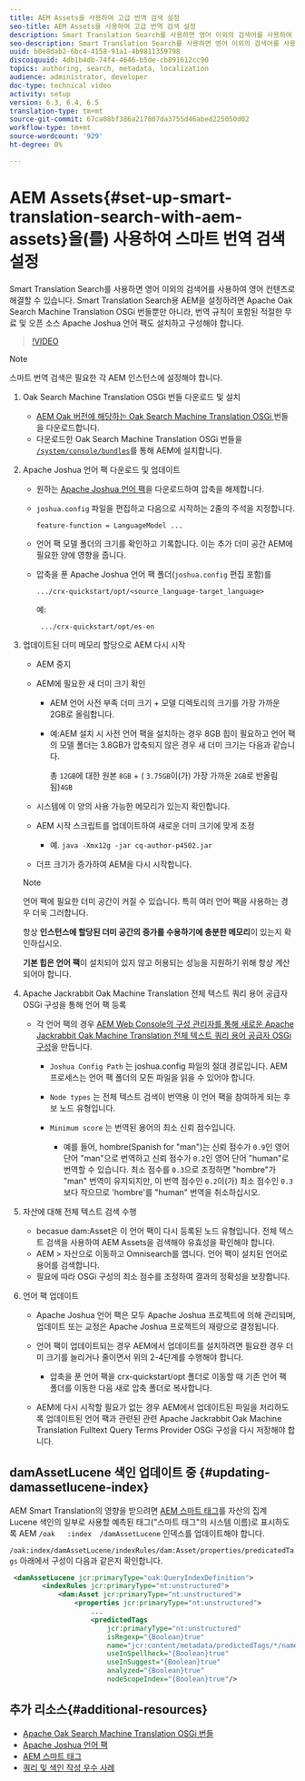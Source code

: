 ```yaml
---
title: AEM Assets을 사용하여 고급 번역 검색 설정
seo-title: AEM Assets을 사용하여 고급 번역 검색 설정
description: Smart Translation Search를 사용하면 영어 이외의 검색어를 사용하여 영어 컨텐츠로 해결할 수 있습니다. Smart Translation Search용 AEM을 설정하려면 Apache Oak Search Machine Translation OSGi 번들뿐만 아니라, 번역 규칙이 포함된 적절한 무료 및 오픈 소스 Apache Joshua 언어 팩도 설치하고 구성해야 합니다.
seo-description: Smart Translation Search를 사용하면 영어 이외의 검색어를 사용하여 영어 컨텐츠로 해결할 수 있습니다. Smart Translation Search용 AEM을 설정하려면 Apache Oak Search Machine Translation OSGi 번들뿐만 아니라, 번역 규칙이 포함된 적절한 무료 및 오픈 소스 Apache Joshua 언어 팩도 설치하고 구성해야 합니다.
uuid: b0e8dab2-6bc4-4158-91a1-4b9811359798
discoiquuid: 4db1b4db-74f4-4646-b5de-cb891612cc90
topics: authoring, search, metadata, localization
audience: administrator, developer
doc-type: technical video
activity: setup
version: 6.3, 6.4, 6.5
translation-type: tm+mt
source-git-commit: 67ca08bf386a217807da3755d46abed225050d02
workflow-type: tm+mt
source-wordcount: '929'
ht-degree: 0%

---
```



# AEM Assets{#set-up-smart-translation-search-with-aem-assets}을(를) 사용하여 스마트 번역 검색 설정

Smart Translation Search를 사용하면 영어 이외의 검색어를 사용하여 영어 컨텐츠로 해결할 수 있습니다. Smart Translation Search용 AEM을 설정하려면 Apache Oak Search Machine Translation OSGi 번들뿐만 아니라, 번역 규칙이 포함된 적절한 무료 및 오픈 소스 Apache Joshua 언어 팩도 설치하고 구성해야 합니다.

>[!VIDEO](https://video.tv.adobe.com/v/21291/?quality=9&learn=on)

>[!NOTE]
>
>스마트 번역 검색은 필요한 각 AEM 인스턴스에 설정해야 합니다.

1. Oak Search Machine Translation OSGi 번들 다운로드 및 설치
   * [AEM Oak 버전에 해당하는 Oak Search Machine Translation OSGi ](https://search.maven.org/#search%7Cgav%7C1%7Cg%3A%22org.apache.jackrabbit%22%20AND%20a%3A%22oak-search-mt%22) 번들을 다운로드합니다.
   * 다운로드한 Oak Search Machine Translation OSGi 번들을 [ `/system/console/bundles`](http://localhost:4502/system/console/bundles)를 통해 AEM에 설치합니다.

2. Apache Joshua 언어 팩 다운로드 및 업데이트
   * 원하는 [Apache Joshua 언어 팩](https://cwiki.apache.org/confluence/display/JOSHUA/Language+Packs)을 다운로드하여 압축을 해제합니다.
   * `joshua.config` 파일을 편집하고 다음으로 시작하는 2줄의 주석을 지정합니다.

      ```
      feature-function = LanguageModel ...
      ```

   * 언어 팩 모델 폴더의 크기를 확인하고 기록합니다. 이는 추가 더미 공간 AEM에 필요한 양에 영향을 줍니다.
   * 압축을 푼 Apache Joshua 언어 팩 폴더(`joshua.config` 편집 포함)를

      ```
      .../crx-quickstart/opt/<source_language-target_language>
      ```

      예:

      ```
       .../crx-quickstart/opt/es-en
      ```

3. 업데이트된 더미 메모리 할당으로 AEM 다시 시작
   * AEM 중지
   * AEM에 필요한 새 더미 크기 확인

      * AEM 언어 사전 부족 더미 크기 + 모델 디렉토리의 크기를 가장 가까운 2GB로 올림합니다.
      * 예:AEM 설치 시 사전 언어 팩을 설치하는 경우 8GB 힙이 필요하고 언어 팩의 모델 폴더는 3.8GB가 압축되지 않은 경우 새 더미 크기는 다음과 같습니다.

         총 `12GB`에 대한 원본 `8GB` + ( `3.75GB`이(가) 가장 가까운 `2GB`로 반올림됨)`4GB`
   * 시스템에 이 양의 사용 가능한 메모리가 있는지 확인합니다.
   * AEM 시작 스크립트를 업데이트하여 새로운 더미 크기에 맞게 조정

      * 예. `java -Xmx12g -jar cq-author-p4502.jar`
   * 더프 크기가 증가하여 AEM을 다시 시작합니다.

   >[!NOTE]
   >
   >언어 팩에 필요한 더미 공간이 커질 수 있습니다. 특히 여러 언어 팩을 사용하는 경우 더욱 그러합니다.
   >
   >
   >항상 **인스턴스에 할당된 더미 공간의 증가를 수용하기에 충분한 메모리**&#x200B;이 있는지 확인하십시오.
   >
   >
   >**기본 힙은 언어 팩**&#x200B;이 설치되어 있지 않고 허용되는 성능을 지원하기 위해 항상 계산되어야 합니다.

4. Apache Jackrabbit Oak Machine Translation 전체 텍스트 쿼리 용어 공급자 OSGi 구성을 통해 언어 팩 등록

   * 각 언어 팩의 경우 [AEM Web Console의 구성 관리자를 통해 새로운 Apache Jackrabbit Oak Machine Translation 전체 텍스트 쿼리 용어 공급자 OSGi 구성](http://localhost:4502/system/console/configMgr/org.apache.jackrabbit.oak.plugins.index.mt.MTFulltextQueryTermsProviderFactory)을 만듭니다.

      * `Joshua Config Path` 는 joshua.config 파일의 절대 경로입니다. AEM 프로세스는 언어 팩 폴더의 모든 파일을 읽을 수 있어야 합니다.
      * `Node types` 는 전체 텍스트 검색이 번역용 이 언어 팩을 참여하게 되는 후보 노드 유형입니다.
      * `Minimum score` 는 번역된 용어의 최소 신뢰 점수입니다.

         * 예를 들어, hombre(Spanish for &quot;man&quot;)는 신뢰 점수가 `0.9`인 영어 단어 &quot;man&quot;으로 번역하고 신뢰 점수가 `0.2`인 영어 단어 &quot;human&quot;로 번역할 수 있습니다. 최소 점수를 `0.3`으로 조정하면 &quot;hombre&quot;가 &quot;man&quot; 번역이 유지되지만, 이 번역 점수인 `0.2`이(가) 최소 점수인 `0.3`보다 작으므로 &#39;hombre&#39;를 &quot;human&quot; 번역을 취소하십시오.

5. 자산에 대해 전체 텍스트 검색 수행
   * becasue dam:Asset은 이 언어 팩이 다시 등록된 노드 유형입니다. 전체 텍스트 검색을 사용하여 AEM Assets을 검색해야 유효성을 확인해야 합니다.
   * AEM > 자산으로 이동하고 Omnisearch를 엽니다. 언어 팩이 설치된 언어로 용어를 검색합니다.
   * 필요에 따라 OSGi 구성의 최소 점수를 조정하여 결과의 정확성을 보장합니다.

6. 언어 팩 업데이트
   * Apache Joshua 언어 팩은 모두 Apache Joshua 프로젝트에 의해 관리되며, 업데이트 또는 교정은 Apache Joshua 프로젝트의 재량으로 결정됩니다.
   * 언어 팩이 업데이트되는 경우 AEM에서 업데이트를 설치하려면 필요한 경우 더미 크기를 늘리거나 줄이면서 위의 2-4단계를 수행해야 합니다.

      * 압축을 푼 언어 팩을 crx-quickstart/opt 폴더로 이동할 때 기존 언어 팩 폴더를 이동한 다음 새로 압축 폴더로 복사합니다.
   * AEM에 다시 시작할 필요가 없는 경우 AEM에서 업데이트된 파일을 처리하도록 업데이트된 언어 팩과 관련된 관련 Apache Jackrabbit Oak Machine Translation Fulltext Query Terms Provider OSGi 구성을 다시 저장해야 합니다.


## damAssetLucene 색인 업데이트 중 {#updating-damassetlucene-index}

AEM Smart Translation의 영향을 받으려면 [AEM 스마트 태그](https://helpx.adobe.com/experience-manager/6-3/assets/using/touch-ui-smart-tags.html)를 자산의 집계 Lucene 색인의 일부로 사용할 예측된 태그(&quot;스마트 태그&quot;의 시스템 이름)로 표시하도록 AEM `/oak   :index  /damAssetLucene` 인덱스를 업데이트해야 합니다.

`/oak:index/damAssetLucene/indexRules/dam:Asset/properties/predicatedTags` 아래에서 구성이 다음과 같은지 확인합니다.

```xml
 <damAssetLucene jcr:primaryType="oak:QueryIndexDefinition">
        <indexRules jcr:primaryType="nt:unstructured">
            <dam:Asset jcr:primaryType="nt:unstructured">
                <properties jcr:primaryType="nt:unstructured">
                    ...
                    <predictedTags
                        jcr:primaryType="nt:unstructured"
                        isRegexp="{Boolean}true"
                        name="jcr:content/metadata/predictedTags/*/name"
                        useInSpellheck="{Boolean}true"
                        useInSuggest="{Boolean}true"
                        analyzed="{Boolean}true"
                        nodeScopeIndex="{Boolean}true"/>
```

## 추가 리소스{#additional-resources}

* [Apache Oak Search Machine Translation OSGi 번들](https://search.maven.org/#search%7Cgav%7C1%7Cg%3A%22org.apache.jackrabbit%22%20AND%20a%3A%22oak-search-mt%22)
* [Apache Joshua 언어 팩](https://cwiki.apache.org/confluence/display/JOSHUA/Language+Packs)
* [AEM 스마트 태그](https://helpx.adobe.com/experience-manager/6-3/assets/using/touch-ui-smart-tags.html)
* [쿼리 및 색인 작성 우수 사례](https://helpx.adobe.com/experience-manager/6-5/sites/deploying/using/best-practices-for-queries-and-indexing.html)